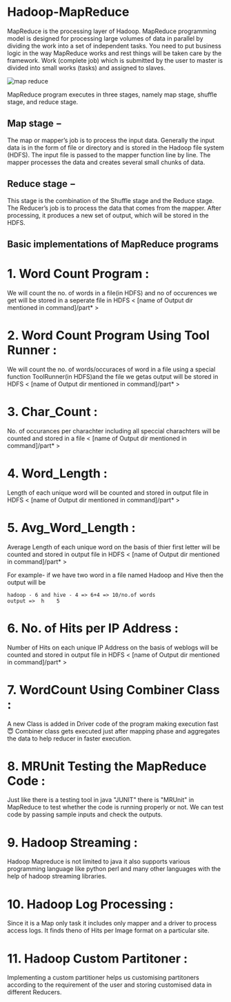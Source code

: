 # Hadoop-MapReduce
MapReduce is the processing layer of Hadoop. MapReduce programming model is designed for processing large volumes of data in parallel by dividing the work into a set of independent tasks. You need to put business logic in the way MapReduce works and rest things will be taken care by the framework. Work (complete job) which is submitted by the user to master is divided into small works (tasks) and assigned to slaves.

![map reduce](https://www.tutorialspoint.com/hadoop/images/mapreduce_algorithm.jpg)

MapReduce program executes in three stages, namely map stage, shuffle stage, and reduce stage.

## Map stage −
The map or mapper’s job is to process the input data. Generally the input data is in the form of file or directory and is stored in the Hadoop file system (HDFS). The input file is passed to the mapper function line by line. The mapper processes the data and creates several small chunks of data.

## Reduce stage −
This stage is the combination of the Shuffle stage and the Reduce stage. The Reducer’s job is to process the data that comes from the mapper. After processing, it produces a new set of output, which will be stored in the HDFS.

## Basic implementations of MapReduce programs
# 1. Word Count Program :
We will count the no. of words in a file(in HDFS) and no of occurences we get will be stored in a seperate file in HDFS < [name of Output dir mentioned in command]/part* >

# 2. Word Count Program Using Tool Runner :
We will count the no. of words/occuraces of word in a file using a special function ToolRunner(in HDFS)and the file we getas output will be stored in HDFS < [name of Output dir mentioned in command]/part* >

# 3. Char_Count :
No. of occurances per charachter including all speccial charachters will be counted and stored in a file < [name of Output dir mentioned in command]/part* >

# 4. Word_Length :
Length of each unique word will be counted and stored in output file in HDFS < [name of Output dir mentioned in command]/part* >

# 5. Avg_Word_Length :
Average Length of each unique word on the basis of thier first letter will be counted and stored in output file in HDFS < [name of Output dir mentioned in command]/part* >

For example- if we have two word in a file named Hadoop and Hive then the output will be

    hadoop - 6 and hive - 4 => 6+4 => 10/no.of words
    output =>  h    5 

# 6. No. of Hits per IP Address :
Number of Hits on each unique IP Address on the basis of weblogs will be counted and stored in output file in HDFS < [name of Output dir mentioned in command]/part* >

# 7. WordCount Using Combiner Class :
A new Class is added in Driver code of the program making execution fast 😇 Combiner class gets executed just after mapping phase and aggregates the data to help reducer in faster execution.

# 8. MRUnit Testing the MapReduce Code :
Just like there is a testing tool in java "JUNIT" there is "MRUnit" in MapReduce to test whether the code is running properly or not. We can test code by passing sample inputs and check the outputs.

# 9. Hadoop Streaming :
Hadoop Mapreduce is not limited to java it also supports various programming language like python perl and many other languages with the help of hadoop streaming libraries.

# 10. Hadoop Log Processing :
Since it is a Map only task it includes only mapper and a driver to process access logs. It finds theno of Hits per Image format on a particular site.

# 11. Hadoop Custom Partitoner :
Implementing a custom partitioner helps us customising partitoners according to the requirement of the user and storing customised data in different Reducers.
